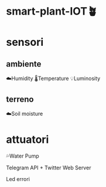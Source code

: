 # smart-plant-IOT🪴

# sensori
## ambiente
☁️Humidity
🌡️Temperature
💡Luminosity

## terreno
☁️Soil moisture

# attuatori
💦Water Pump


Telegram API + Twitter
Web Server


Led errori
